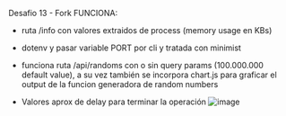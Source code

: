 Desafio 13 - Fork 
FUNCIONA:

- ruta /info con valores extraidos de process (memory usage en KBs)
- dotenv y pasar variable PORT por cli y tratada con minimist
- funciona ruta /api/randoms con o sin query params (100.000.000 default value), a su vez también se incorpora chart.js para graficar el output de la funcion generadora de random numbers

- Valores aprox de delay para terminar la operación
![image](https://user-images.githubusercontent.com/38744332/215683110-0ec7c742-dc29-4b2e-9bc4-12d8d3e39637.png)
